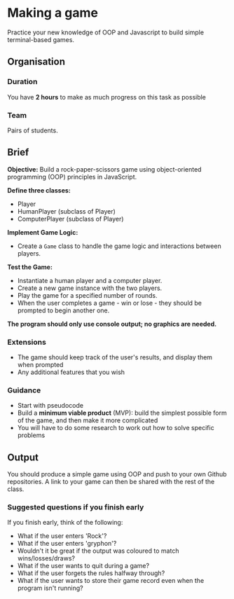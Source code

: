 # Making a game

Practice your new knowledge of OOP and Javascript to build simple terminal-based games.

## Organisation

### Duration

You have **2 hours** to make as much progress on this task as possible

### Team

Pairs of students.

## Brief

**Objective:** Build a rock-paper-scissors game using object-oriented programming (OOP) principles in JavaScript.

**Define three classes:**
- Player
- HumanPlayer (subclass of Player)
- ComputerPlayer (subclass of Player)

**Implement Game Logic:**
- Create a `Game` class to handle the game logic and interactions between players.

**Test the Game:**
- Instantiate a human player and a computer player.
- Create a new game instance with the two players.
- Play the game for a specified number of rounds.
- When the user completes a game - win or lose - they should be prompted to begin another one.

**The program should only use console output; no graphics are needed.**

### Extensions

- The game should keep track of the user's results, and display them when prompted
- Any additional features that you wish

### Guidance

- Start with pseudocode
- Build a **minimum viable product** (MVP): build the simplest possible form of the game, and then make it more complicated
- You will have to do some research to work out how to solve specific problems

## Output

You should produce a simple game using OOP and push to your own Github repositories. A link to your game can then be shared with the rest of the class.

### Suggested questions if you finish early

If you finish early, think of the following:

- What if the user enters 'Rock'?
- What if the user enters 'gryphon'?
- Wouldn't it be great if the output was coloured to match wins/losses/draws?
- What if the user wants to quit during a game?
- What if the user forgets the rules halfway through?
- What if the user wants to store their game record even when the program isn't running?
